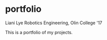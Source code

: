 portfolio
=========

Liani Lye
Robotics Engineering, Olin College '17

This is a portfolio of my projects.

